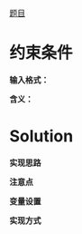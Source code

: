 # 

[题目]()  

# 约束条件

**输入格式：**  

**含义：**  

# Solution

**实现思路**  


**注意点**  

**变量设置**  

**实现方式**  
```c
```
